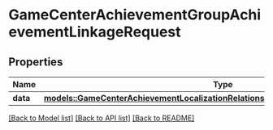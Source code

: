 # GameCenterAchievementGroupAchievementLinkageRequest

## Properties

Name | Type | Description | Notes
------------ | ------------- | ------------- | -------------
**data** | [**models::GameCenterAchievementLocalizationRelationshipsGameCenterAchievementData**](GameCenterAchievementLocalization_relationships_gameCenterAchievement_data.md) |  | 

[[Back to Model list]](../README.md#documentation-for-models) [[Back to API list]](../README.md#documentation-for-api-endpoints) [[Back to README]](../README.md)


